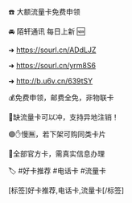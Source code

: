 ☎️ 大额流量卡免费申领

🚘 陌轩通讯 每日上新 🆕


➜ https://sourl.cn/ADdLJZ


➜ https://sourl.cn/yrm8S6


➜ http://b.u6v.cn/639tSY

💰免费申领，邮费全免，非物联卡

🔴缺流量卡可以冲，支持异地注销！

🟣✋慢🈚️，若下架可购同类卡片

🔴全部官方卡，需真实信息办理

🏷 #好卡推荐 #电话卡 #流量卡

[标签]好卡推荐,电话卡,流量卡[/标签]